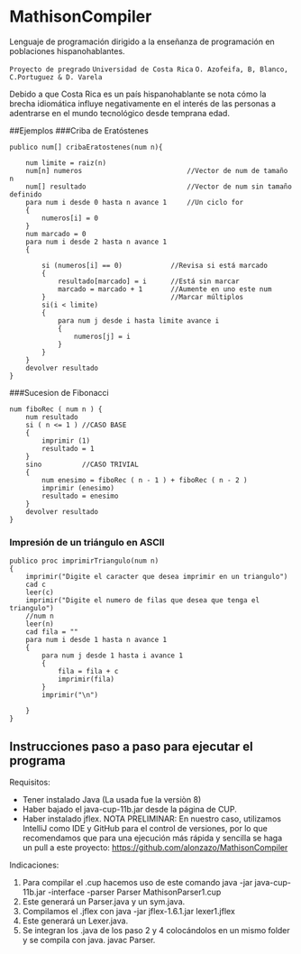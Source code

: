 # MathisonCompiler
Lenguaje de programación dirigido a la enseñanza de programación en poblaciones hispanohablantes.

`Proyecto de pregrado` `Universidad de Costa Rica`
`O. Azofeifa, B, Blanco, C.Portuguez & D. Varela`

Debido a que Costa Rica es un país hispanohablante se nota cómo la brecha
idiomática influye negativamente en el interés de las personas a adentrarse en el
mundo tecnológico desde temprana edad.

##Ejemplos
###Criba de Eratóstenes
```
publico num[] cribaEratostenes(num n){

	num limite = raiz(n)
	num[n] numeros 	                        //Vector de num de tamaño n
	num[] resultado	                        //Vector de num sin tamaño definido
	para num i desde 0 hasta n avance 1		//Un ciclo for
	{
        numeros[i] = 0
    }
	num marcado = 0
	para num i desde 2 hasta n avance 1
	{

		si (numeros[i] == 0) 			//Revisa si está marcado
        {
			resultado[marcado] = i  	//Está sin marcar
		    marcado = marcado + 1	    //Aumente en uno este num
		}					            //Marcar múltiplos
        si(i < limite)
		{
            para num j desde i hasta limite avance i
			{
                numeros[j] = i
			}
		}
	}
	devolver resultado
}
```
###Sucesion de Fibonacci
```
num fiboRec ( num n ) {
    num resultado
    si ( n <= 1 ) //CASO BASE
	{
        imprimir (1)
	    resultado = 1
    }
    sino          //CASO TRIVIAL
	{
        num enesimo = fiboRec ( n - 1 ) + fiboRec ( n - 2 )
	    imprimir (enesimo)
	    resultado = enesimo
	}
	devolver resultado
}
```
### Impresión de un triángulo en ASCII
```
publico proc imprimirTriangulo(num n)
{
	imprimir("Digite el caracter que desea imprimir en un triangulo")
	cad c
	leer(c)
	imprimir("Digite el numero de filas que desea que tenga el triangulo")
	//num n
	leer(n)
	cad fila = ""
	para num i desde 1 hasta n avance 1
    {
        para num j desde 1 hasta i avance 1
        {
            fila = fila + c
            imprimir(fila)
        }
        imprimir("\n")

    }
}
```
## Instrucciones paso a paso para ejecutar el programa
Requisitos:
- Tener instalado Java (La usada fue la versiòn 8)
- Haber bajado el java-cup-11b.jar desde la página de CUP.
- Haber instalado jflex.
NOTA PRELIMINAR: En nuestro caso, utilizamos IntelliJ como IDE y GitHub para el control
de versiones, por lo que recomendamos que para una ejecución más rápida y sencilla se
haga un pull a este proyecto: <https://github.com/alonzazo/MathisonCompiler>

Indicaciones:
1. Para compilar el .cup hacemos uso de este comando
java -jar java-cup-11b.jar -interface -parser Parser MathisonParser1.cup
2. Este generará un Parser.java y un sym.java.
3. Compilamos el .jflex con
java -jar jflex-1.6.1.jar lexer1.jflex
4. Este generará un Lexer.java.
5. Se integran los .java de los paso 2 y 4 colocándolos en un mismo folder y se compila
con java.
javac Parser.
